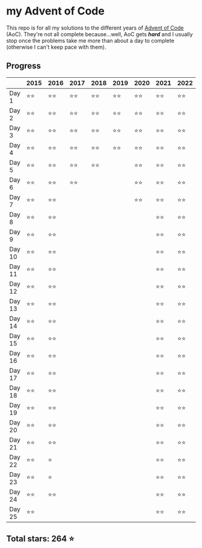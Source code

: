 # my Advent of Code

This repo is for all my solutions to the different years of [Advent of Code](https://adventofcode.com) (AoC). They're not all complete because...well, AoC gets **_hard_** and I usually stop once the problems take me more than about a day to complete (otherwise I can't keep pace with them).

## Progress

|        | 2015 | 2016 | 2017 | 2018 | 2019 | 2020 | 2021 | 2022 | 2023 |
| ------ | ---- | ---- | ---- | ---- | ---- | ---- | ---- | ---- | ---- | 
| Day 1  | ⭐⭐ | ⭐⭐ | ⭐⭐ | ⭐⭐ | ⭐⭐ | ⭐⭐ | ⭐⭐ | ⭐⭐ | ⭐⭐ | 
| Day 2  | ⭐⭐ | ⭐⭐ | ⭐⭐ | ⭐⭐ | ⭐⭐ | ⭐⭐ | ⭐⭐ | ⭐⭐ | ⭐⭐ |
| Day 3  | ⭐⭐ | ⭐⭐ | ⭐⭐ | ⭐⭐ | ⭐⭐ | ⭐⭐ | ⭐⭐ | ⭐⭐ | ⭐⭐ |
| Day 4  | ⭐⭐ | ⭐⭐ | ⭐⭐ | ⭐⭐ | ⭐⭐ | ⭐⭐ | ⭐⭐ | ⭐⭐ | ⭐⭐ |
| Day 5  | ⭐⭐ | ⭐⭐ | ⭐⭐ | ⭐⭐ |      | ⭐⭐ | ⭐⭐ | ⭐⭐ | ⭐⭐ |
| Day 6  | ⭐⭐ | ⭐⭐ | ⭐⭐ |      |      | ⭐⭐ | ⭐⭐ | ⭐⭐ | ⭐⭐ |
| Day 7  | ⭐⭐ | ⭐⭐ |      |      |      | ⭐⭐ | ⭐⭐ | ⭐⭐ | ⭐⭐ |
| Day 8  | ⭐⭐ | ⭐⭐ |      |      |      |      | ⭐⭐ | ⭐⭐ | ⭐⭐ |
| Day 9  | ⭐⭐ | ⭐⭐ |      |      |      |      | ⭐⭐ | ⭐⭐ | ⭐⭐ |
| Day 10 | ⭐⭐ | ⭐⭐ |      |      |      |      | ⭐⭐ | ⭐⭐ | ⭐⭐ |
| Day 11 | ⭐⭐ | ⭐⭐ |      |      |      |      | ⭐⭐ | ⭐⭐ | ⭐⭐ |
| Day 12 | ⭐⭐ | ⭐⭐ |      |      |      |      | ⭐⭐ | ⭐⭐ | ⭐⭐ |
| Day 13 | ⭐⭐ | ⭐⭐ |      |      |      |      | ⭐⭐ | ⭐⭐ |      |
| Day 14 | ⭐⭐ | ⭐⭐ |      |      |      |      | ⭐⭐ | ⭐⭐ |      |      
| Day 15 | ⭐⭐ | ⭐⭐ |      |      |      |      | ⭐⭐ | ⭐⭐ |      |
| Day 16 | ⭐⭐ | ⭐⭐ |      |      |      |      | ⭐⭐ | ⭐⭐ |      |
| Day 17 | ⭐⭐ | ⭐⭐ |      |      |      |      | ⭐⭐ | ⭐⭐ |      |
| Day 18 | ⭐⭐ | ⭐⭐ |      |      |      |      | ⭐⭐ | ⭐⭐ |      |
| Day 19 | ⭐⭐ | ⭐⭐ |      |      |      |      | ⭐⭐ | ⭐⭐ |      |
| Day 20 | ⭐⭐ | ⭐⭐ |      |      |      |      | ⭐⭐ | ⭐⭐ |      | 
| Day 21 | ⭐⭐ | ⭐⭐ |      |      |      |      | ⭐⭐ | ⭐⭐ |      |
| Day 22 | ⭐⭐ | ⭐   |      |      |      |      | ⭐⭐ | ⭐⭐ |      |
| Day 23 | ⭐⭐ | ⭐   |      |      |      |      | ⭐⭐ | ⭐⭐ |      |
| Day 24 | ⭐⭐ | ⭐⭐ |      |      |      |      | ⭐⭐ | ⭐⭐ |      |
| Day 25 | ⭐⭐ |      |      |      |      |      | ⭐⭐ | ⭐⭐ |      |

## Total stars: 264 ⭐

